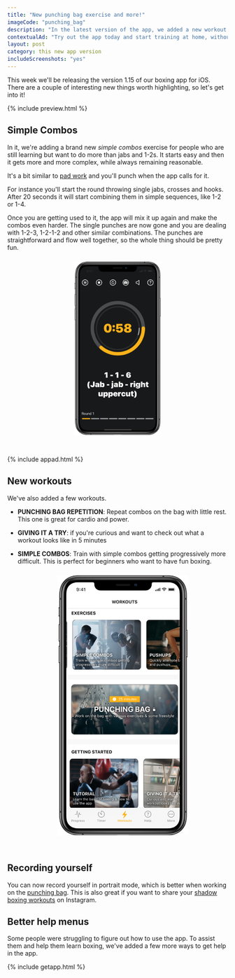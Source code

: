 ```yaml
---
title: "New punching bag exercise and more!"
imageCode: "punching_bag"
description: "In the latest version of the app, we added a new workout with on the heavy bag. There is also a brand new mode to quickly try the app."
contextualAd: "Try out the app today and start training at home, without equipment"
layout: post
category: this new app version
includeScreenshots: "yes"
---
```


This week we'll be releasing the version 1.15 of our boxing app for iOS. There are a couple of interesting new things worth highlighting, so let's get into it!


{% include preview.html %}

## Simple Combos

In it, we're adding a brand new *simple combos* exercise for people who are still learning but want to do more than jabs and 1-2s. It starts easy and then it gets more and more complex, while always remaining reasonable.

It's a bit similar to [pad work](/pad-work-boxing-reflexes/) and you'll punch when the app calls for it.

For instance you'll start the round throwing single jabs, crosses and hooks. After 20 seconds it will start combining them in simple sequences, like 1-2 or 1-4.

Once you are getting used to it, the app will mix it up again and make the combos even harder. The single punches are now gone and you are dealing with 1-2-3, 1-2-1-2 and other similar combinations. The punches are straightforward and flow well together, so the whole thing should be pretty fun.

<div style='text-align: center'><img src='/assets/blog/screenshot_blog_simple_during.png' style='width: 200px;margin: 10px 0px 30px 0px;' alt='Boxing pad work app'/></div>

{% include appad.html %}

## New workouts

We've also added a few workouts.

- **PUNCHING BAG REPETITION**: Repeat combos on the bag with little rest. This one is great for cardio and power.
- **GIVING IT A TRY**: if you're curious and want to check out what a workout looks like in 5 minutes
- **SIMPLE COMBOS**: Train with simple combos getting progressively more difficult. This is perfect for beginners who want to have fun boxing.

    <div style='text-align: center'><img src='/assets/blog/screenshot_blog_simple.png' style='width: 300px;margin: 10px 0px 30px 0px;' alt='Boxing pad work app'/></div>

## Recording yourself

You can now record yourself in portrait mode, which is better when working on the [punching bag](/punching-bag-app-boxing/). This is also great if you want to share your [shadow boxing workouts](/importance-of-shadow-boxing/) on Instagram.

## Better help menus

Some people were struggling to figure out how to use the app. To assist them and help them learn boxing, we've added a few more ways to get help in the app.

{% include getapp.html %}


